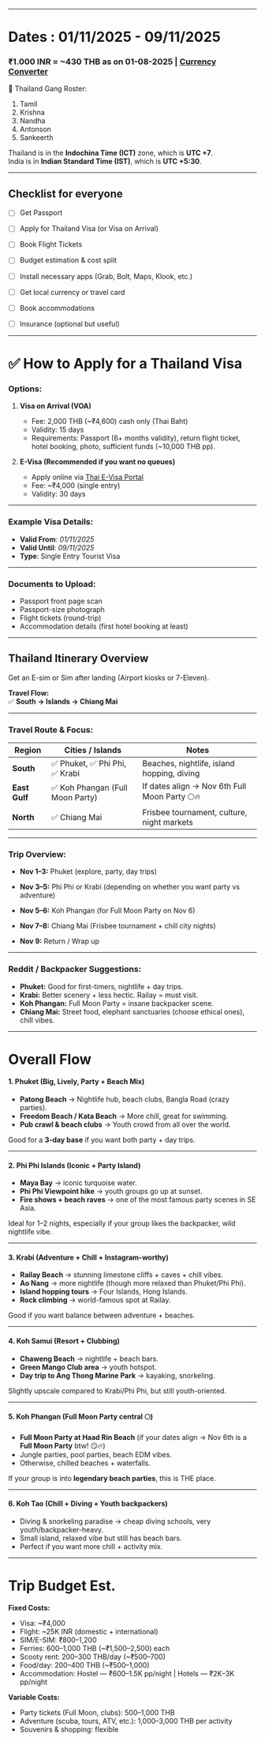 
---

# Dates : 01/11/2025 - 09/11/2025

### ₹1.000 INR = ~430 THB as on 01-08-2025 | [Currency Converter](https://wise.com/in/currency-converter/inr-to-thb-rate)

🌟 Thailand Gang Roster:

1. Tamil 
2. Krishna
3. Nandha
4. Antonson
5. Sankeerth

Thailand is in the **Indochina Time (ICT)** zone, which is **UTC +7**.  
India is in **Indian Standard Time (IST)**, which is **UTC +5:30**.

---

## Checklist for everyone

- [ ]  Get Passport
- [ ] Apply for Thailand Visa (or Visa on Arrival)
- [ ] Book Flight Tickets
- [ ] Budget estimation & cost split
- [ ] Install necessary apps (Grab, Bolt, Maps, Klook, etc.)
- [ ] Get local currency or travel card
- [ ] Book accommodations
- [ ] Insurance (optional but useful)


---

# ✅ How to Apply for a Thailand Visa

### Options:

1. **Visa on Arrival (VOA)**
    - Fee: 2,000 THB (~₹4,600) cash only (Thai Baht)
    - Validity: 15 days
    - Requirements: Passport (6+ months validity), return flight ticket, hotel booking, photo, sufficient funds (~10,000 THB pp).
    
2. **E-Visa (Recommended if you want no queues)**
    - Apply online via [Thai E-Visa Portal](https://www.thaievisa.go.th/)
    - Fee: ~₹4,000 (single entry)
    - Validity: 30 days

---

### Example Visa Details:

- **Valid From**: _01/11/2025_
- **Valid Until**: _09/11/2025_
- **Type**: Single Entry Tourist Visa

---

### Documents to Upload:
- Passport front page scan
- Passport-size photograph
- Flight tickets (round-trip)
- Accommodation details (first hotel booking at least)

---

## **Thailand Itinerary Overview**

Get an E-sim or Sim after landing (Airport kiosks or 7-Eleven).

**Travel Flow:**  
✅ **South → Islands → Chiang Mai**

---

### Travel Route & Focus:

|**Region**|**Cities / Islands**|**Notes**|
|---|---|---|
|**South**|✅ Phuket, ✅ Phi Phi, ✅ Krabi|Beaches, nightlife, island hopping, diving|
|**East Gulf**|✅ Koh Phangan (Full Moon Party)|If dates align → Nov 6th Full Moon Party 🌕🔥|
|**North**|✅ Chiang Mai|Frisbee tournament, culture, night markets|

---

### Trip Overview:

- **Nov 1–3:** Phuket (explore, party, day trips)
    
- **Nov 3–5:** Phi Phi or Krabi (depending on whether you want party vs adventure)
    
- **Nov 5–6:** Koh Phangan (for Full Moon Party on Nov 6)
    
- **Nov 7–8:** Chiang Mai (Frisbee tournament + chill city nights)
    
- **Nov 9:** Return / Wrap up

---

### Reddit / Backpacker Suggestions:

- **Phuket:** Good for first-timers, nightlife + day trips.
- **Krabi:** Better scenery + less hectic. Railay = must visit.
- **Koh Phangan:** Full Moon Party = insane backpacker scene.
- **Chiang Mai:** Street food, elephant sanctuaries (choose ethical ones), chill vibes.

---


# Overall Flow

#### **1. Phuket (Big, Lively, Party + Beach Mix)**

- **Patong Beach** → Nightlife hub, beach clubs, Bangla Road (crazy parties).
- **Freedom Beach / Kata Beach** → More chill, great for swimming.
- **Pub crawl & beach clubs** → Youth crowd from all over the world.

Good for a **3-day base** if you want both party + day trips.

---

#### **2. Phi Phi Islands (Iconic + Party Island)**

- **Maya Bay** → iconic turquoise water.
- **Phi Phi Viewpoint hike** → youth groups go up at sunset.
- **Fire shows + beach raves** → one of the most famous party scenes in SE Asia.

Ideal for 1–2 nights, especially if your group likes the backpacker, wild nightlife vibe.

---

#### **3. Krabi (Adventure + Chill + Instagram-worthy)**

- **Railay Beach** → stunning limestone cliffs + caves + chill vibes.
- **Ao Nang** → more nightlife (though more relaxed than Phuket/Phi Phi).
- **Island hopping tours** → Four Islands, Hong Islands.
- **Rock climbing** → world-famous spot at Railay.

Good if you want balance between adventure + beaches.

---

#### **4. Koh Samui (Resort + Clubbing)**

- **Chaweng Beach** → nightlife + beach bars.
- **Green Mango Club area** → youth hotspot.
- **Day trip to Ang Thong Marine Park** → kayaking, snorkeling.

Slightly upscale compared to Krabi/Phi Phi, but still youth-oriented.

---

#### **5. Koh Phangan (Full Moon Party central 🌕)**

- **Full Moon Party at Haad Rin Beach** (if your dates align → Nov 6th is a **Full Moon Party** btw! 😏🔥)
- Jungle parties, pool parties, beach EDM vibes.
- Otherwise, chilled beaches + waterfalls.

 If your group is into **legendary beach parties**, this is THE place.

---

#### **6. Koh Tao (Chill + Diving + Youth backpackers)**

- Diving & snorkeling paradise → cheap diving schools, very youth/backpacker-heavy.
- Small island, relaxed vibe but still has beach bars.
- Perfect if you want more chill + activity mix.

---

# Trip Budget Est.

**Fixed Costs:**

- Visa: ~₹4,000
- Flight: ~25K INR (domestic + international)
- SIM/E-SIM: ₹800–1,200
- Ferries: 600–1,000 THB (~₹1,500–2,500) each
- Scooty rent: 200–300 THB/day (~₹500–700)
- Food/day: 200–400 THB (~₹500–1,000)
- Accommodation: Hostel — ₹600–1.5K pp/night | Hotels — ₹2K–3K pp/night

**Variable Costs:**
- Party tickets (Full Moon, clubs): 500–1,000 THB
- Adventure (scuba, tours, ATV, etc.): 1,000–3,000 THB per activity
- Souvenirs & shopping: flexible
